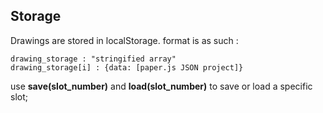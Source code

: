 ## Storage
Drawings are stored in localStorage.
format is as such :

	drawing_storage : "stringified array"
	drawing_storage[i] : {data: [paper.js JSON project]}

use **save(slot_number)** and **load(slot_number)** to save or load a specific slot;
